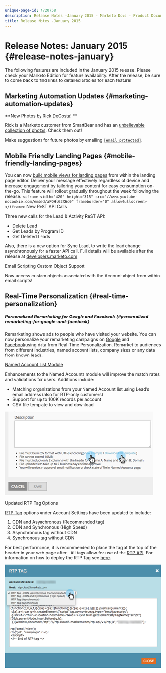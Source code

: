 ```yaml
---
unique-page-id: 4720758
description: Release Notes -January 2015 - Marketo Docs - Product Documentation
title: Release Notes -January 2015
---
```


# Release Notes: January 2015 {#release-notes-january}

The following features are included in the January 2015 release. Please check your Marketo Edition for feature availability. After the release, be sure to come back to find links to detailed articles for each feature!

## Marketing Automation Updates {#marketing-automation-updates}

**New Photos by Rick DeCosta! **

Rick is a Marketo customer from SmartBear and has an [unbelievable collection of photos](https://www.flickr.com/photos/rickdecosta). Check them out!

Make suggestions for future photos by emailing [`[email protected]`](http://docs.marketo.com/cdn-cgi/l/email-protection#0f7f67607b607c4f626e7d646a7b60216c6062).

## Mobile Friendly Landing Pages {#mobile-friendly-landing-pages}

You can now [build mobile views for landing pages](../../product-docs/demand-generation/landing-pages/free-form-landing-pages/add-a-mobile-view-for-your-free-form-landing-page.md) from within the landing page editor. Deliver your message effectively regardless of device and increase engagement by tailoring your content for easy consumption on-the-go. This feature will rollout gradually throughout the week following the release. 
`<iframe width="420" height="315" src="//www.youtube-nocookie.com/embed/aPQHlG2X6c0" frameborder="0" allowfullscreen></iframe>` New ReST API Calls

Three new calls for the Lead & Activity ReST API:

* Delete Lead
* Get Leads by Program ID
* Get Deleted Leads

Also, there is a new option for Sync Lead, to write the lead change asynchronously for a faster API call. Full details will be available after the release at [developers.marketo.com](http://developers.marketo.com)

Email Scripting Custom Object Support

Now access custom objects associated with the Account object from within email scripts!

## Real-Time Personalization {#real-time-personalization}

##### Personalized Remarketing for Google and Facebook {#personalized-remarketing-for-google-and-facebook}

Remarketing shows ads to people who have visited your website. You can now personalize your remarketing campaigns on [Google](../../product-docs/web-personalization/website-retargeting/personalized-remarketing-in-google.md) and [Facebook](../../product-docs/web-personalization/website-retargeting/personalized-remarketing-in-facebook.md)using data from Real-Time Personalization. Remarket to audiences from different industries, named account lists, company sizes or any data from known leads.

[Named Account List Module](../../product-docs/web-personalization/account-based-web-marketing/create-a-new-account-list.md)

Enhancements to the Named Accounts module will improve the match rates and validations for users. Additions include:

* Matching organizations from your Named Account list using Lead’s email address (also for RTP-only customers)
* Support for up to 100K records per account
* CSV file template to view and download

![](assets/image2015-1-14-11-3a12-3a16.png)

Updated RTP Tag Options

[RTP Tag](http://docs.marketo.com/display/docs/rtp+tag+implementation) options under Account Settings have been updated to include:

1. CDN and Asynchronous (Recommended tag)
1. CDN and Synchronous (High Speed)
1. Asynchronous tag without CDN
1. Synchronous tag without CDN

For best performance, it is recommended to place the tag at the top of the header in your web page after <head>. All tags allow for use of the [RTP API](http://developers.marketo.com/documentation/websites/rtp-js-api/). For information on how to deploy the RTP Tag see [here](../../product-docs/web-personalization/getting-started-rtp-/rtp-tag-implementation/deploy-the-rtp-javascript.md).

![](assets/image2015-1-15-13-3a30-3a45.png)

